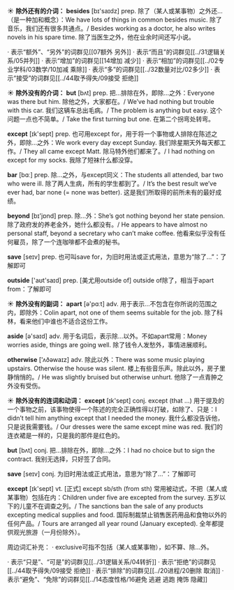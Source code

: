 ☀ <span class="category">**除外还有的介词：**</span>
<span class="vocabulary">**besides**</span> [bɪ'saɪdz] 
<span class="definition">prep. 除了（某人或某事物）之外还…（是一种加和概念）：</span>We have lots of things in common besides music. 除了音乐，我们还有很多共通点。/ Besides working as a doctor, he also writes novels in his spare time. 除了当医生之外，他在业余时间还写小说。

· 表示“额外”、“另外”的词群见[[07额外 另外]]
· 表示“而且”的词群见[[../31逻辑关系/05并列]]
· 表示“增加”的词群见[[14增加 减少]]
· 表示“相加”的词群见[[../02专业学科/03数学/10加减 乘除]]
· 表示“多”的词群见[[../32数量对比/02多少]]
· 表示“接受”的词群见[[../44取予得失/09接受 拒绝]]

☀ <span class="category">**除外没有的介词：**</span>
<span class="vocabulary">**but**</span> [bʌt] 
<span class="definition">prep. 把…排除在外，即除…之外：</span>Everyone was there but him. 除他之外，大家都在。/ We’ve had nothing but trouble with this car. 我们这辆车总出毛病。/ The problem is anything but easy. 这个问题一点也不简单。/ Take the first turning but one. 在第二个拐弯处转弯。

<span class="vocabulary">**except**</span> [ɪk'sept] 
<span class="definition">prep. 也可用except for，用于将一个事物或人排除在陈述之外，即除…之外：</span>We work every day except Sunday. 我们除星期天外每天都工作。/ They all came except Matt. 除马特外他们都来了。/ I had nothing on except for my socks. 我除了短袜什么都没穿。

<span class="vocabulary">**bar**</span> [bɑː] 
<span class="definition">prep. 除…之外，与except同义：</span>The students all attended, bar two who were ill. 除了两人生病，所有的学生都到了。/ It’s the best result we’ve ever had, bar none (= none was better). 这是我们所取得的前所未有的最好成绩。

<span class="vocabulary">**beyond**</span> [bɪ'jɒnd] 
<span class="definition">prep. 除…外：</span>She’s got nothing beyond her state pension. 除了政府发的养老金外，她什么都没有。/ He appears to have almost no personal staff, beyond a secretary who can’t make coffee. 他看来似乎没有任何雇员，除了一个连咖啡都不会煮的秘书。

<span class="vocabulary">**save**</span> [seɪv] 
<span class="definition">prep. 也可叫save for，为旧时用法或正式用法，意思为“除了…”：</span>了解即可

<span class="vocabulary">**outside**</span> ['aʊt'saɪd] 
<span class="definition">prep. [美尤用outside of] outside of除了，相当于apart from：</span>了解即可

☀ <span class="category">**除外没有的副词：**</span>
<span class="vocabulary">**apart**</span> [ə'pɑːt] 
<span class="definition">adv. 用于表示…不包含在你所说的范围之内，即除外：</span>Colin apart, not one of them seems suitable for the job. 除了科林，看来他们中谁也不适合这份工作。

<span class="vocabulary">**aside**</span> [ə'saɪd] 
<span class="definition">adv. 用于名词后，表示除…以外。不如apart常用：</span>Money worries aside, things are going well. 除了钱令人发愁外，事情进展顺利。

<span class="vocabulary">**otherwise**</span> ['ʌðəwaɪz] 
<span class="definition">adv. 除此以外：</span>There was some music playing upstairs. Otherwise the house was silent. 楼上有些音乐声。除此以外，房子里静悄悄的。/ He was slightly bruised but otherwise unhurt. 他除了一点青肿之外没有受伤。

☀ <span class="category">**除外没有的连词和动词：**</span>
<span class="vocabulary">**except**</span> [ɪk'sept] 
<span class="definition">conj. except (that ...) 用于提及的一个事物之前，该事物使得一个陈述的完全正确性得以打破，如除了、只是：</span>I didn’t tell him anything except that I needed the money. 我什么都没告诉他，只是说我需要钱。/ Our dresses were the same except mine was red. 我们的连衣裙是一样的，只是我的那件是红色的。

<span class="vocabulary">**but**</span> [bʌt] 
<span class="definition">conj. 把…排除在外，即除…之外：</span>I had no choice but to sign the contract. 我别无选择，只好签了合同。

<span class="vocabulary">**save**</span> [seɪv] 
<span class="definition">conj. 为旧时用法或正式用法，意思为“除了…”：</span>了解即可

<span class="vocabulary">**except**</span> [ɪk'sept] 
<span class="definition">vt. [正式] except sb/sth (from sth) 常用被动式，不把（某人或某事物）包括在内：</span>Children under five are excepted from the survey. 五岁以下的儿童不在调查之列。/ The sanctions ban the sale of any products excepting medical supplies and food. 国际制裁禁止销售医药用品和食物以外的任何产品。/ Tours are arranged all year round (January excepted). 全年都提供观光旅游（一月份除外）。

周边词汇补充：
· exclusive可指不包括（某人或某事物），如不算、除…外。

· 表示“只是”、“可是”的词群见[[../31逻辑关系/04转折]]
· 表示“拒绝”的词群见[[../44取予得失/09接受 拒绝]]
· 表示“排除”的词群见[[../20进程/20删除 取消]]
· 表示“避免”、“免除”的词群见[[../14态度性格/16避免 逃避 逃跑 掩饰 隐藏]]
